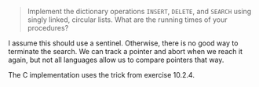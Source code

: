 > Implement the dictionary operations `INSERT`, `DELETE`, and `SEARCH` using
> singly linked, circular lists. What are the running times of your
> procedures?

I assume this should use a sentinel. Otherwise, there is no good way to
terminate the search. We can track a pointer and abort when we reach it again,
but not all languages allow us to compare pointers that way.

The C implementation uses the trick from exercise 10.2.4.
